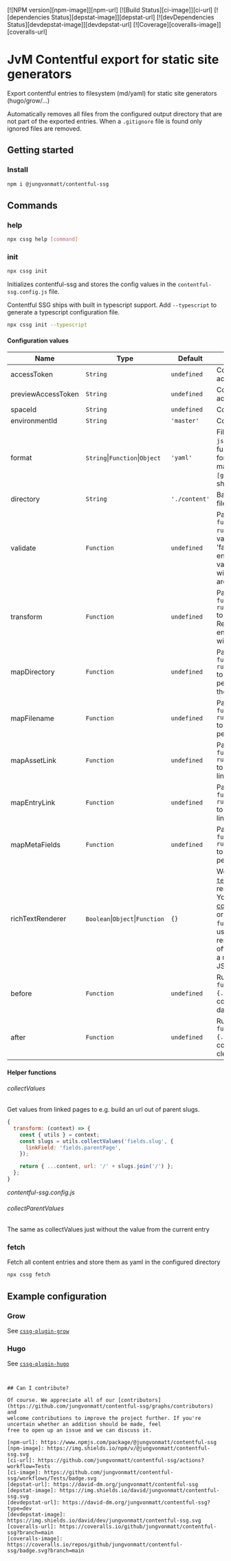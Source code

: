 [![NPM version][npm-image]][npm-url] [![Build Status][ci-image]][ci-url] [![dependencies Status][depstat-image]][depstat-url] [![devDependencies Status][devdepstat-image]][devdepstat-url] [![Coverage][coveralls-image]][coveralls-url]

# JvM Contentful export for static site generators

Export contentful entries to filesystem (md/yaml) for static site generators (hugo/grow/...)

Automatically removes all files from the configured output directory that are not part of the exported entries.
When a `.gitignore` file is found only ignored files are removed.

## Getting started

### Install

```bash
npm i @jungvonmatt/contentful-ssg
```

## Commands

### help

```bash
npx cssg help [command]
```

### init

```bash
npx cssg init
```

Initializes contentful-ssg and stores the config values in the `contentful-ssg.config.js` file.

Contentful SSG ships with built in typescript support. Add `--typescript` to generate a typescript configuration file.

```bash
npx cssg init --typescript
```

<!-- prettier-ignore -->
#### Configuration values

| Name               | Type                            | Default       | Description                                                                                                                                                                                                                                                                                                                                                                                                                                                                |
| ------------------ | ------------------------------- | ------------- | -------------------------------------------------------------------------------------------------------------------------------------------------------------------------------------------------------------------------------------------------------------------------------------------------------------------------------------------------------------------------------------------------------------------------------------------------------------------------- |
| accessToken        | `String`                        | `undefined`   | Content Delivery API - access token                                                                                                                                                                                                                                                                                                                                                                                                                                        |
| previewAccessToken | `String`                        | `undefined`   | Content Preview API - access token                                                                                                                                                                                                                                                                                                                                                                                                                                         |
| spaceId            | `String`                        | `undefined`   | Contentful Space id                                                                                                                                                                                                                                                                                                                                                                                                                                                        |
| environmentId      | `String`                        | `'master'`    | Contentful Environment id                                                                                                                                                                                                                                                                                                                                                                                                                                                  |
| format             | `String`\|`Function`\|`Object`  | `'yaml'`      | File format ( `yaml`, `toml`, `md`, `json`) You can add a function returning the format or you can add a mapping object like `{yaml: [glob pattern]}` ([pattern](https://github.com/micromatch/micromatch) should match the directory)                                                                                                                                                                                                                                     |
| directory          | `String`                        | `'./content'` | Base directory for content files.                                                                                                                                                                                                                                                                                                                                                                                                                                          |
| validate           | `Function`                      | `undefined`   | Pass `function(transformContext, runtimeContext){...}` to validate an entry. Return a 'falsy' value to skip the entry completely. Without a validate function entries with a missing required field are skipped.                                                                                                                                                                                                     |
| transform          | `Function`                      | `undefined`   | Pass `function(transformContext, runtimeContext, prev){...}` to modify the stored object. Return `undefined` to skip the entry completely. (no file will be written)                                                                                                                                                                                                                                                                                         |
| mapDirectory       | `Function`                      | `undefined`   | Pass `function(transformContext, runtimeContext, prev){...}` to customize the directory per content-type relative to the base directory.                                                                                                                                                                                                                                                                                                                                               |
| mapFilename        | `Function`                      | `undefined`   | Pass `function(transformContext, runtimeContext, prev){...}` to customize the filename per entry                                                                                                                                                                                                                                                                                                                                                                  |
| mapAssetLink       | `Function`                      | `undefined`   | Pass `function(transformContext, runtimeContext, prev){...}` to customize how asset links are stored                                                                                                                                                                                                                                                                                                                                                                                                        |
| mapEntryLink       | `Function`                      | `undefined`   | Pass `function(transformContext, runtimeContext, prev){...}` to customize how entry links are stored                                                                                                                                                                                                                                                                                                                                                                                                        |
| mapMetaFields      | `Function`                      | `undefined`   | Pass `function(transformContext, runtimeContext, prev){...}` to customize the meta fields per entry                                                                                                                                                                                                                                                                                                                                                           |
| richTextRenderer   | `Boolean`\|`Object`\|`Function` | `{}`          | We use the contentful [`rich-text-html-renderer`](https://github.com/contentful/rich-text/tree/master/packages/rich-text-html-renderer) to render the html.<br/> You can pass a [configuration object](https://github.com/contentful/rich-text/tree/master/packages/rich-text-html-renderer#usage)<br/> or you can pass `function(document){...}` to use your own richtext renderer or you can turn it off by passing `false` to get a mirrored version of the JSON output |
| before             | `Function`                      | `undefined`   | Runs `function(runtimeContext){...}` before processing the content right after pulling data from contentful                                                                                                                                                                                                                                                                                                                                                                       |
| after              | `Function`                      | `undefined`   | Runs `function(runtimeContext){...}` after processing the content right before the cleanup                                                                                                                                                                                                                                                                                                                                                                                        |


#### Helper functions

###### collectValues

Get values from linked pages to e.g. build an url out of parent slugs.

```js
{
  transform: (context) => {
    const { utils } = context;
    const slugs = utils.collectValues('fields.slug', {
      linkField: 'fields.parentPage',
    });

    return { ...content, url: '/' + slugs.join('/') };
  };
}
```

_contentful-ssg.config.js_

###### collectParentValues

The same as collectValues just without the value from the current entry

### fetch

Fetch all content entries and store them as yaml in the configured directory

```bash
npx cssg fetch
```

## Example configuration

### Grow

See [`cssg-plugin-grow`](https://github.com/jungvonmatt/contentful-ssg/tree/main/packages/cssg-plugin-grow`)


### Hugo

See [`cssg-plugin-hugo`](https://github.com/jungvonmatt/contentful-ssg/tree/main/packages/cssg-plugin-hugo`)
```


## Can I contribute?

Of course. We appreciate all of our [contributors](https://github.com/jungvonmatt/contentful-ssg/graphs/contributors) and
welcome contributions to improve the project further. If you're uncertain whether an addition should be made, feel
free to open up an issue and we can discuss it.

[npm-url]: https://www.npmjs.com/package/@jungvonmatt/contentful-ssg
[npm-image]: https://img.shields.io/npm/v/@jungvonmatt/contentful-ssg.svg
[ci-url]: https://github.com/jungvonmatt/contentful-ssg/actions?workflow=Tests
[ci-image]: https://github.com/jungvonmatt/contentful-ssg/workflows/Tests/badge.svg
[depstat-url]: https://david-dm.org/jungvonmatt/contentful-ssg
[depstat-image]: https://img.shields.io/david/jungvonmatt/contentful-ssg.svg
[devdepstat-url]: https://david-dm.org/jungvonmatt/contentful-ssg?type=dev
[devdepstat-image]: https://img.shields.io/david/dev/jungvonmatt/contentful-ssg.svg
[coveralls-url]: https://coveralls.io/github/jungvonmatt/contentful-ssg?branch=main
[coveralls-image]: https://coveralls.io/repos/github/jungvonmatt/contentful-ssg/badge.svg?branch=main
